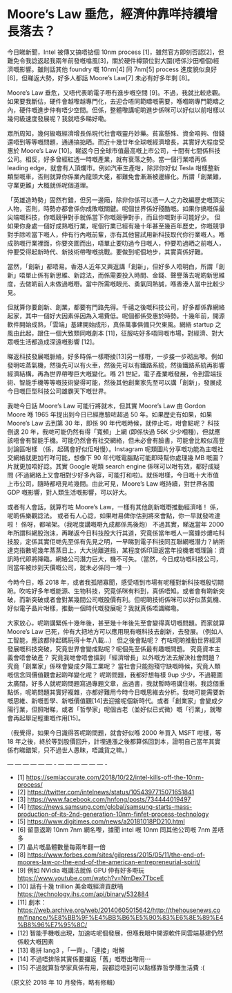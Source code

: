 # Moore’s Law 垂危，經濟仲靠咩持續增長落去？

今日睇新聞，Intel 被傳又搞唔掂個 10nm process [1]，雖然官方即刻否認[2]，但難免令我諗返起我兩年前發嘅噏風[3]，關於硬件樽頸位對大圍(唔係沙田嗰個)經濟嘅影響。雖則話其他 foundry 嘅 10nm[4] 同 7nm[5] process 進度貌似良好 [6]，但睇返大勢，好多人都話 Moore’s Law[7] 未必有好多年剩 [8]。

Moore’s Law 垂危，又唔代表啲電子嘢冇進步嘅空間 [9]。不過，我就比較悲觀。如果要我斷估，硬件會越嚟越專門化，去迎合唔同範疇嘅需要，喺嗰啲專門範疇之內，硬件嘅進步仲有唔少空間。但係，整體嚟講呢啲進步係咪可以好似以前咁樣以幾何級速度發展呢？我就唔多睇好嘞。

眾所周知，幾何級嘅經濟增長係現代社會嘅靈丹妙藥。貧富懸殊、資金唔夠、借錢還唔到等等嘅問題，通通搞掂晒。而近十幾廿年全球嘅經濟增長，其實好大程度受惠於 Moore’s Law [10]。睇返今日全球市值最高嘅上市公司，十間有七間係科技公司。相反，好多曾經紅透一時嘅產業，就有衰落之勢。當一個行業唔再係 leading edge，就會有人頂爛市。例如汽車生產咁，除非你好似 Tesla 咁樣整新類型嘅車，否則就算你係業內龍頭大佬，都難免會漸漸被邊緣化。所謂「創業難，守業更難」大概就係呢個道理。

「英雄造時勢」固然冇錯，但另一邊廂，除非你係可以憑一人之力改編歷史嘅頂尖人物，否則，時勢亦都會係你成敗嘅關鍵。呢個世界係好殘酷嘅。如果你搞嘅係最尖端嘅科技，你嘅競爭對手就係當下你嘅競爭對手，而且你嘅對手可能好少。 但如果你身處一個好成熟嘅行業，呢個行業已經有幾十年甚至幾百年歷史，你嘅競爭對手除咗當下嘅人，仲有行內嘅前輩，亦有其他嘗試用新科技取代你行業嘅人。喺成熟嘅行業裡面，你要突圍而出，唔單止要叻過今日嘅人，仲要叻過晒之前嘅人，仲要受得起新時代、新技術帶嚟嘅挑戰。要做到呢個地步，其實真係好難。

當然，「創新」都唔易。香港人近年又興返講「創新」，但好多人唔明白，所謂「創新」唔單止係有新思維、新諗法，而係需要投入時間、金錢、聲譽落去呢啲新思維度，去做啲前人未做過嘅嘢。當中所需嘅眼光、勇氣同熱誠，喺香港人當中比較少見。

但就算你要創新、創業，都要有門路先得。千禧之後嘅科技公司，好多都係靠網絡起家，其中一個好大因素係因為入場費低。呢個都係受惠於時勢。十幾年前，開源軟件開始成熟，「雲端」基建開始成形，真係萬事俱備只欠東風。網絡 startup 之風由此起，跟住一個大致類同嘅劇本 [11]，征服咗好多唔同嘅市場，對經濟、對大眾嘅生活都造成深遠嘅影響 [12]。

睇返科技發展嘅脈絡，好多時係一樣嘢掕[13]另一樣嘢，一步接一步砌出嚟。例如發明咗蒸氣機，然後先可以有火車，然後先可以有鐵路系統，然後鐵路系統再影響經濟結構，再為世界帶嚟巨大嘅變化。喺 21 世紀，電子產業嘅發展，令到雲端技術、智能手機等等嘅技術變得可能，然後其他創業家先至可以講「創新」，發展成今日嘅巨型科技公司雄霸天下嘅世界。

我哋今日話 Moore’s Law 可能行將就木，但其實 Moore’s Law 由 Gordon Moore 喺 1965 年提出到今日已經應驗咗超過 50 年。如果歷史有如果，如果 Moore’s Law 去到第 30 年，即係 90 年代嘅時候，就停止咗，咁會點呢？ 科技倒退 20 年，我哋可能仍然有得「寬頻」上網 (即係快過 56K 少少嗰種)，但就應該唔會有智能手機。可能仍然會有社交網絡，但未必會有臉書，可能會比較似高登討論區咁樣 （係，起碼會好似佢咁慢）。Instagram 呢類圖片分享嘅功能為主嘅社交網絡就更加冇咩可能，想像下 90 年代嘅電腦點可能即時幫你處理幾 MB 嘅圖？片就更加唔好諗。其實 Google 呢類 search engine 係咪可以咁有效，都好成疑問 (不過網絡上又會相對少好多內容，可能打和啦)。就係咁樣，今日嘅十大市值上市公司，隨時都唔見咗幾間。由此可見，Moore’s Law 嘅持續，對世界各國 GDP 嘅影響，對人類生活嘅影響，可以好大。

或者有人會話，就算冇咗 Moore’s Law，一樣有其他創新嘅嘢推動經濟啫！ 係，呢啲係樂觀諗法。 或者有人心諗，如果咁易俾你估到將來會點，你一早就發咗達啦！ 係呀，都啱架。（我呢度講嘅嘢九成都係馬後炮） 不過其實，睇返當年 2000 年所謂科網股泡沫，再睇返今日科技股大行其道，究竟係當年嘅人一窩蜂炒燶咗科技股，定係其實佢哋先至係有先見之明，一早睇到電子科技同互聯網嘅潛力？納斯達克指數呢幾年蒸蒸日上，大大抛離道指，某程度係印證返當年投機者嘅理論：資訊時代即將降臨，網絡公司潛力巨大，機不可失。（當然，今日成功嘅科技公司，同當年被炒到天價嘅公司，就未必係同一堆⋯）

今時今日，喺 2018 年，或者我孤陋寡聞，感受唔到市場有呢種對新科技嘅殷切期盼。吹咗好多年嘅能源、生物科技，究竟係咪有料到，真係唔知。或者會有啲新突破，而新突破或者會對某幾間公司嘅股價有利。但呢啲技術係咪可以好似蒸氣機、好似電子晶片咁樣，推動一個時代嘅發展呢？我就真係唔識睇嘞。

大家放心，呢啲講緊係十幾年後，甚至幾十年後先至會變得真切嘅問題。而家就算 Moore’s Law 已死，仲有大把地方可以應用現有嘅科技去創新，去發展。（例如人工智能，應該都仲起碼玩得十年八載…） 但之後會點呢？ 冇咗呢啲推動世界經濟發展嘅科技突破，究竟世界會變成點呢？呢個先至係最有趣嘅問題。 究竟資本主義會唔會破產？ 究竟我哋會唔會搵到「經濟增長」以外嘅方法去解決社會問題？ 究竟「創業家」係咪會變成夕陽工業呢？ 當社會只能抱殘守缺嘅時候，究竟人類嘅信念同價值觀會起啲咩變化呢？ 呢啲問題，我都好想每樣 9up 少少，不過範圍太廣闊，好多人就呢啲問題寫過專題文章，出過書，我就暫時唔講住喇。我諗個重點係，呢啲問題其實好複雜，亦都好難用今時今日嘅思維去分析。我哋可能需要新嘅思維、新嘅哲學、新嘅價值觀[14]去迎接呢個新時代。或者「創業家」會變成夕陽行業，但照咁睇，或者「哲學家」呢個古老（並好似已式微）嘅「行業」，就嚟會再起舉足輕重嘅作用[15]。

（我覺得，如果今日識得答呢啲問題，就會好似喺 2000 年買入 MSFT 咁樣，等 18 年之後，終於等到股價回升，計埋通漲之後都算係回到本，證明自己當年其實係冇睇錯架，只不過世人愚昧，唔識貨之嘛。）


— — — — — — -
— — — — — — -

- [1] https://semiaccurate.com/2018/10/22/intel-kills-off-the-10nm-process/
- [2] https://twitter.com/intelnews/status/1054397715071651841
- [3] https://www.facebook.com/hnfong/posts/734444019497
- [4] https://news.samsung.com/global/samsung-starts-mass-production-of-its-2nd-generation-10nm-finfet-process-technology
- [5] https://www.digitimes.com/news/a20181018PD210.html
- [6] 留意返啲 10nm 7nm 網名嚟，據聞 intel 嘅 10nm 同其他公司嘅 7nm 差唔多
- [7] 晶片嘅晶體數量每兩年翻一倍
- [8] https://www.forbes.com/sites/gilpress/2015/05/11/the-end-of-moores-law-or-the-end-of-the-american-entrepreneurial-spirit/
- [9] 例如 NVidia 嘅講法就係 GPU 仲有好多嘢玩 https://www.youtube.com/watch?v=NmDex7TbceE
- [10] 話有十幾 trillion 美金嘅經濟貢獻喎 https://technology.ihs.com/api/binary/532884
- [11] 劇本：https://web.archive.org/web/20140605015642/http://thehousenews.com/finance/%E8%BB%9F%E4%BB%B6%E5%90%83%E6%8E%89%E4%B8%96%E7%95%8C/
- [12] 智能手機嘅出現，加速咗呢個發展，但喺我眼中開源軟件同雲端基建仍然係較大嘅因素
- [13] 粵拼 lang3 ，「一齊」、「連接」咁解
- [14] 不過唔排除其實係要攞返「舊」嘅嘢出嚟用⋯
- [15] 不過就算哲學家真係有用，我都諗唔到可以點樣靠哲學賺生活費 :(

（原文於 2018 年 10 月發佈，略有修輯）
